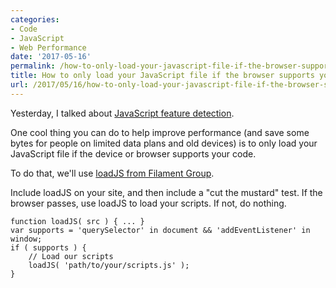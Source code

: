 ```yaml
---
categories:
- Code
- JavaScript
- Web Performance
date: '2017-05-16'
permalink: /how-to-only-load-your-javascript-file-if-the-browser-supports-your-code/
title: How to only load your JavaScript file if the browser supports your code
url: /2017/05/16/how-to-only-load-your-javascript-file-if-the-browser-supports-your-code
---
```


Yesterday, I talked about [JavaScript feature detection](/javascript-feature-detection/).

One cool thing you can do to help improve performance (and save some bytes for people on limited data plans and old devices) is to only load your JavaScript file if the device or browser supports your code.

To do that, we'll use [loadJS from Filament Group](https://github.com/filamentgroup/loadJS/).

Include loadJS on your site, and then include a "cut the mustard" test. If the browser passes, use loadJS to load your scripts. If not, do nothing.

```lang-javascript
function loadJS( src ) { ... }
var supports = 'querySelector' in document && 'addEventListener' in window;
if ( supports ) {
    // Load our scripts
    loadJS( 'path/to/your/scripts.js' );
}
```